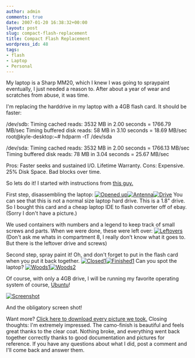 ```yaml
---
author: admin
comments: true
date: 2007-01-20 16:38:32+00:00
layout: post
slug: compact-flash-replacement
title: Compact Flash Replacement
wordpress_id: 48
tags:
- flash
- Laptop
- Personal
---
```


My laptop is a Sharp MM20, which I knew I was going to spraypaint eventually, I just needed a reason to. After about a year of wear and scratches from abuse, it was time.

I'm replacing the harddrive in my laptop with a 4GB flash card.
It should be faster:

/dev/sdb:
Timing cached reads:   3532 MB in  2.00 seconds = 1766.79 MB/sec
Timing buffered disk reads:   58 MB in  3.10 seconds =  18.69 MB/sec
root@kyle-desktop:~# hdparm -tT /dev/sda

/dev/sda:
Timing cached reads:   3532 MB in  2.00 seconds = 1766.13 MB/sec
Timing buffered disk reads:   78 MB in  3.04 seconds =  25.67 MB/sec

Pros: Faster seeks and sustained I/O. Lifetime Warranty.
Cons: Expensive. 25% Disk Space. Bad blocks over time.

So lets do it! I started with instructions from [this guy.](http://www.evilblobbie.com/mm20.php)

First step, disassembling the laptop:
[![Opened up](/uploads/dcam0093.thumbnail.JPG)](/uploads/dcam0093.JPG)[![Antenna](/uploads/dcam0100.thumbnail.JPG)](/uploads/dcam0100.JPG)[![Drive](/uploads/dcam0098.thumbnail.JPG)](/uploads/dcam0098.JPG)
You can see that this is not a normal size laptop hard drive. This is a 1.8" drive. So I bought this card and a cheap laptop IDE to flash converter off of ebay. (Sorry I don't have a picture.)

We used containers with numbers and a legend to keep track of small screws and parts. When we were done, these were left over:
[![Leftovers](/uploads/dcam0106.thumbnail.JPG)](/uploads/dcam0106.JPG)
(Don't ask me whats in compartment 8, I really don't know what it goes to. But there is the leftover drive and screws)

Second step,  spray paint it! Oh, and don't forget to put in the flash card when you put it back together.
[![Closed1](/uploads/dcam0118.thumbnail.JPG)](/uploads/dcam0118.JPG)[![Finished1](/uploads/dcam0108.thumbnail.JPG)](/uploads/dcam0108.JPG)
Can you spot the laptop?
[![Woods1](/uploads/dcam0119.thumbnail.JPG)](/uploads/dcam0119.JPG)[![Woods2](/uploads/dcam0120.thumbnail.JPG)](/uploads/dcam0120.JPG)

Of course, with only a 4GB drive, I will be running my favorite operating system of course, [Ubuntu](http://www.ubuntu.com)!

[![Screenshot](/uploads/screenshot.thumbnail.png)](/uploads/screenshot.png)

And the obligatory screen shot!

Want more? [Click here to download every picture we took.](https://xkyle.com/other/laptopproject.zip)
Closing thoughts:
I'm extremely impressed. The camo-finish is beautiful and feels great thanks to the clear coat. Nothing broke, and everything went back together correctly thanks to good documentation and pictures for reference. If you have any questions about what I did, post a comment and I'll come back and answer them.
